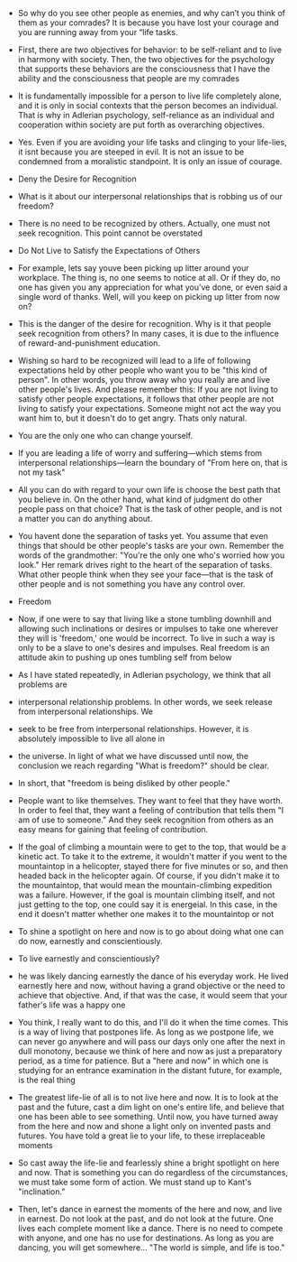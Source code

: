 * So why do you see other people as enemies, and why can’t you think of them as your comrades? It is because you have lost your courage and you are running away from your “life tasks.

* First, there are two objectives for behavior: to be self-reliant and to live in harmony with society. Then, the two objectives for the psychology that supports these behaviors are the consciousness that I have the ability and the consciousness that people are my comrades

* It is fundamentally impossible for a person to live life completely alone, and it is only in social contexts that the person becomes an individual. That is why in Adlerian psychology, self-reliance as an individual and cooperation within society are put forth as overarching objectives. 

* Yes. Even if you are avoiding your life tasks and clinging to your life-lies, it isnt because you are steeped in evil. It is not an issue to be condemned from a moralistic standpoint. It is only an issue of courage.

* Deny the Desire for Recognition
* What is it about our interpersonal relationships that is robbing us of our freedom?
* There is no need to be recognized by others. Actually, one must not seek recognition. This point cannot be overstated
* Do Not Live to Satisfy the Expectations of Others

* For example, lets say youve been picking up litter around your workplace. The thing is, no one seems to notice at all. Or if they do, no one has given you any appreciation for what you’ve done, or even said a single word of thanks. Well, will you keep on picking up litter from now on?
* This is the danger of the desire for recognition. Why is it that people seek recognition from others? In many cases, it is due to the influence of reward-and-punishment education.

* Wishing so hard to be recognized will lead to a life of following expectations held by other people who want you to be "this kind of person". In other words, you throw away who you really are and live other people's lives. And please remember this: If you are not living to satisfy other people expectations, it follows that other people are not living to satisfy your expectations. Someone might not act the way you want him to, but it doesn't do to get angry. Thats only natural.

* You are the only one who can change yourself.
* If you are leading a life of worry and suffering—which stems from interpersonal relationships—learn the boundary of "From  here on, that is not my task"
* All you can do with regard to your own life is choose the best path that you believe in. On the other hand, what kind of judgment do other people pass on that choice? That is the task of other people, and is not a matter you can do anything about.

* You havent done the separation of tasks yet. You assume that even things that should be other people's tasks are your own. Remember the words of the grandmother: "You're the only one who's worried how you look." Her remark drives right to the heart of the separation of tasks. What other people think when they see your face—that is the task of other people and is not something you have any control over.


* Freedom
* Now, if one were to say that living like a stone tumbling downhill and allowing such inclinations or desires or impulses to take one wherever they will is 'freedom,' one would be incorrect. To live in such a way is only to be a slave to one's desires and impulses. Real freedom is an attitude akin to pushing up ones tumbling self from below


* As I have stated repeatedly, in Adlerian psychology, we think that all problems are
* interpersonal relationship problems. In other words, we seek release from interpersonal relationships. We
* seek to be free from interpersonal relationships. However, it is absolutely impossible to live all alone in
* the universe. In light of what we have discussed until now, the conclusion we reach regarding "What is freedom?" should be clear.

* In short, that "freedom is being disliked by other people."

* People want to like themselves. They want to feel that they have worth. In order to feel that, they want a feeling of contribution that tells them "I am of use to someone." And they seek recognition from others as an easy means for gaining that feeling of contribution.


* If the goal of climbing a mountain were to get to the top, that would be a kinetic act. To take it to the extreme, it wouldn't matter if you went to the mountaintop in a helicopter, stayed there for five minutes or so, and then headed back in the helicopter again. Of course, if you didn't make it to the mountaintop, that would mean the mountain-climbing expedition was a failure. However, if the goal is mountain climbing itself, and not just getting to the top, one could say it is energeial. In this case, in the end it doesn't matter whether one makes it to the mountaintop or not

* To shine a spotlight on here and now is to go about doing what one can do now, earnestly and conscientiously.
* To live earnestly and conscientiously?

* he was likely dancing earnestly the dance of his everyday work. He lived earnestly here and now, without having a grand objective or the need to achieve that objective. And, if that was the case, it would seem that your father's life was a happy one

* You think, I really want to do this, and I'll do it when the time comes. This is a way of living that postpones life. As long as we postpone life, we can never go anywhere and will pass our days only one after the next in dull monotony, because we think of here and now as just a preparatory period, as a time for patience. But a "here and now" in which one is studying for an entrance examination in the distant future, for example, is the real thing

* The greatest life-lie of all is to not live here and now. It is to look at the past and the future, cast a dim light on one's entire life, and believe that one has been able to see something. Until now, you have turned away from the here and now and shone a light only on invented pasts and futures. You have told a great lie to your life, to these irreplaceable moments

* So cast away the life-lie and fearlessly shine a bright spotlight on here and now. That is something you can do regardless of the circumstances, we must take some form of action. We must stand up to Kant's "inclination."

* Then, let's dance in earnest the moments of the here and now, and live in earnest. Do not look at the past, and do not look at the future. One lives each complete moment like a dance. There is no need to compete with anyone, and one has no use for destinations. As long as you are dancing, you will get somewhere... "The world is simple, and life is too."

